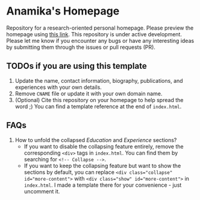 # Anamika's Homepage

Repository for a research-oriented personal homepage. Please preview the homepage using [this link]((https://anamika-jh.github.io/)). This repository is under active development. Please let me know if you encounter any bugs or have any interesting ideas by submitting them through the issues or pull requests (PR).

## TODOs if you are using this template

1. Update the name, contact information, biography, publications, and experiences with your own details.
2. Remove `CNAME` file or update it with your own domain name.
3. (Optional) Cite this repository on your homepage to help spread the word ;) You can find a template reference at the end of `index.html`.

## FAQs

1. How to unfold the collapsed *Education* and *Experience* sections?
   - If you want to disable the collapsing feature entirely, remove the corresponding `<div>` tags in `index.html`. You can find them by searching for `<!-- Collapse -->`.
   - If you want to keep the collapsing feature but want to show the sections by default, you can replace `<div class="collapse" id="more-content">` with `<div class="show" id="more-content">` in `index.html`. I made a template there for your convenience - just uncomment it.
